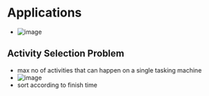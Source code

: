 # Applications
- ![image](https://user-images.githubusercontent.com/69719072/165796066-618a15c6-c8b8-4e8e-9c44-decd70c28e32.png)
## Activity Selection Problem
- max no of activities that can happen on a single tasking machine
- ![image](https://user-images.githubusercontent.com/69719072/165805127-2fca34a1-9b84-42cd-ac05-2d666933bc64.png)
- sort according to finish time
```

```

